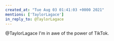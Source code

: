```yaml
---
created_at: "Tue Aug 03 01:41:03 +0000 2021"
mentions: ['TaylorLagace']
in_reply_to: @TaylorLagace
---
```


@TaylorLagace I'm in awe of the power of TikTok.